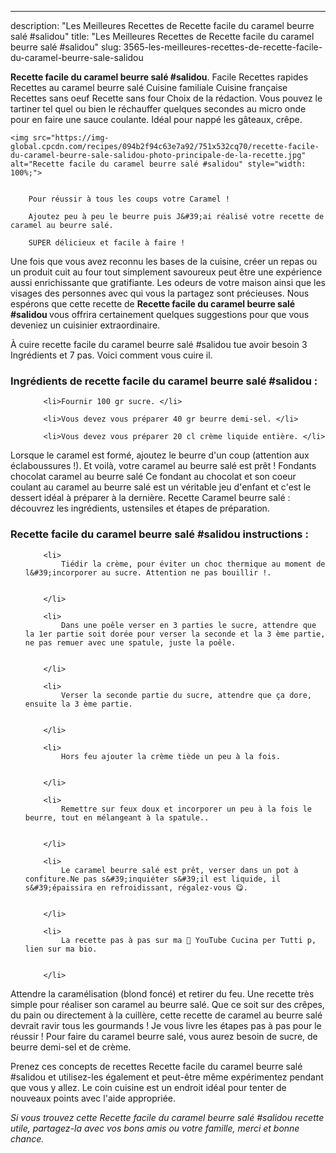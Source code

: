 ---
description: "Les Meilleures Recettes de Recette facile du caramel beurre salé #salidou"
title: "Les Meilleures Recettes de Recette facile du caramel beurre salé #salidou"
slug: 3565-les-meilleures-recettes-de-recette-facile-du-caramel-beurre-sale-salidou

<p>
	<strong>Recette facile du caramel beurre salé #salidou</strong>. 
	Facile Recettes rapides Recettes au caramel beurre salé Cuisine familiale Cuisine française Recettes sans oeuf Recette sans four Choix de la rédaction. Vous pouvez le tartiner tel quel ou bien le réchauffer quelques secondes au micro onde pour en faire une sauce coulante. Idéal pour nappé les gâteaux, crêpe.
</p>
<p>
	
	<img src="https://img-global.cpcdn.com/recipes/094b2f94c63e7a92/751x532cq70/recette-facile-du-caramel-beurre-sale-salidou-photo-principale-de-la-recette.jpg" alt="Recette facile du caramel beurre salé #salidou" style="width: 100%;">
	
	
		Pour réussir à tous les coups votre Caramel !
	
		Ajoutez peu à peu le beurre puis J&#39;ai réalisé votre recette de caramel au beurre salé.
	
		SUPER délicieux et facile à faire !
	
</p>

Une fois que vous avez reconnu les bases de la cuisine, créer un repas ou un produit cuit au four tout simplement savoureux peut être une expérience aussi enrichissante que gratifiante. Les odeurs de votre maison ainsi que les visages des personnes avec qui vous la partagez sont précieuses. Nous espérons que cette recette de <strong> Recette facile du caramel beurre salé #salidou </strong> vous offrira certainement quelques suggestions pour que vous deveniez un cuisinier extraordinaire.

<!--inarticleads1-->

À cuire recette facile du caramel beurre salé #salidou tue avoir besoin 3 Ingrédients et 7 pas. Voici comment vous cuire il.

<h3>Ingrédients de recette facile du caramel beurre salé #salidou :</h3>

<ol>
	
		<li>Fournir 100 gr sucre. </li>
	
		<li>Vous devez vous préparer 40 gr beurre demi-sel. </li>
	
		<li>Vous devez vous préparer 20 cl crème liquide entière. </li>
	
</ol>

Lorsque le caramel est formé, ajoutez le beurre d&#39;un coup (attention aux éclaboussures !). Et voilà, votre caramel au beurre salé est prêt ! Fondants chocolat caramel au beurre salé Ce fondant au chocolat et son coeur coulant au caramel au beurre salé est un véritable jeu d&#39;enfant et c&#39;est le dessert idéal à préparer à la dernière. Recette Caramel beurre salé : découvrez les ingrédients, ustensiles et étapes de préparation. 

<!--inarticleads2-->

<h3>Recette facile du caramel beurre salé #salidou instructions :</h3>

<ol>
	
		<li>
			Tiédir la crème, pour éviter un choc thermique au moment de l&#39;incorporer au sucre. Attention ne pas bouillir !.
			
			
		</li>
	
		<li>
			Dans une poêle verser en 3 parties le sucre, attendre que la 1er partie soit dorée pour verser la seconde et la 3 ème partie, ne pas remuer avec une spatule, juste la poêle.
			
			
		</li>
	
		<li>
			Verser la seconde partie du sucre, attendre que ça dore, ensuite la 3 ème partie.
			
			
		</li>
	
		<li>
			Hors feu ajouter la crème tiède un peu à la fois.
			
			
		</li>
	
		<li>
			Remettre sur feux doux et incorporer un peu à la fois le beurre, tout en mélangeant à la spatule..
			
			
		</li>
	
		<li>
			Le caramel beurre salé est prêt, verser dans un pot à confiture.Ne pas s&#39;inquiéter s&#39;il est liquide, il s&#39;épaissira en refroidissant, régalez-vous 😋.
			
			
		</li>
	
		<li>
			La recette pas à pas sur ma 🔗 YouTube Cucina per Tutti p, lien sur ma bio.
			
			
		</li>
	
</ol>

Attendre la caramélisation (blond foncé) et retirer du feu. Une recette très simple pour réaliser son caramel au beurre salé. Que ce soit sur des crêpes, du pain ou directement à la cuillère, cette recette de caramel au beurre salé devrait ravir tous les gourmands ! Je vous livre les étapes pas à pas pour le réussir ! Pour faire du caramel beurre salé, vous aurez besoin de sucre, de beurre demi-sel et de crème. 

<!--inarticleads1-->

<p>
Prenez ces concepts de recettes Recette facile du caramel beurre salé #salidou et utilisez-les également et peut-être même expérimentez pendant que vous y allez. Le coin cuisine est un endroit idéal pour tenter de nouveaux points avec l'aide appropriée.
</p>

<p>
<i>Si vous trouvez cette Recette facile du caramel beurre salé #salidou recette utile, partagez-la avec vos bons amis ou votre famille, merci et bonne chance.</i>
</p>

